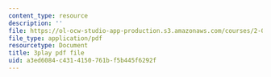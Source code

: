 ```yaml
---
content_type: resource
description: ''
file: https://ol-ocw-studio-app-production.s3.amazonaws.com/courses/2-003sc-engineering-dynamics-fall-2011/a3ed6084c4314150761bf5b445f6292f_9CPA6WG6mRo.pdf
file_type: application/pdf
resourcetype: Document
title: 3play pdf file
uid: a3ed6084-c431-4150-761b-f5b445f6292f
---
```

